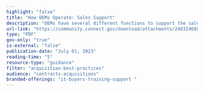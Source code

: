 ```yaml
---
highlight: "false"
title: "How OEMs Operate: Sales Support"
description: "OEMs have several different functions to support the sales arm of its operations. Many of these functions may be in the background hidden from your organization, but others are front and center when executing a purchase. This overview focuses on the sales support areas that your team will likely encounter during the sales process. .gov/.mil audience only"
url-link: "https://community.connect.gov/download/attachments/2403246889/Module-5--%20IBT_OEM%20Operations_%20Sale%20Support.pdf?api=v2"
type: "PDF"
gov-only: "true"
is-external: "false"
publication-date: "July 01, 2023"
reading-time: "5"
resource-type: "guidance"
filter: "acquisition-best-practices"
audience: "contracts-acquisitions"
branded-offerings: "it-buyers-training-support "
---
```


